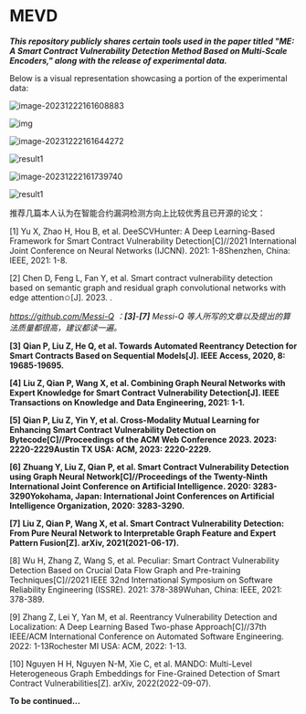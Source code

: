 # MEVD


***This repository publicly shares certain tools used in the paper titled "ME: A Smart Contract Vulnerability Detection Method Based on Multi-Scale Encoders," along with the release of experimental data.***



Below is a visual representation showcasing a portion of the experimental data:

![image-20231222161608883](https://my-figures.oss-cn-beijing.aliyuncs.com/Figures/image-20231222161608883.png)

![img](https://my-figures.oss-cn-beijing.aliyuncs.com/Figures/result1.jpeg)

![image-20231222161644272](https://my-figures.oss-cn-beijing.aliyuncs.com/Figures/image-20231222161644272.png)

![result1](https://my-figures.oss-cn-beijing.aliyuncs.com/Figures/result1-1703233536186.png)

![image-20231222161739740](https://my-figures.oss-cn-beijing.aliyuncs.com/Figures/image-20231222161739740.png)

![result1](https://my-figures.oss-cn-beijing.aliyuncs.com/Figures/result1.png)



推荐几篇本人认为在智能合约漏洞检测方向上比较优秀且已开源的论文：

[1] Yu X, Zhao H, Hou B, et al. DeeSCVHunter: A Deep Learning-Based Framework for Smart Contract Vulnerability Detection[C]//2021 International Joint Conference on Neural Networks (IJCNN). 2021: 1-8Shenzhen, China: IEEE, 2021: 1-8.

[2] Chen D, Feng L, Fan Y, et al. Smart contract vulnerability detection based on semantic graph and residual graph convolutional networks with edge attention✩[J]. 2023. .

*https://github.com/Messi-Q ：**[3]**-**[7]**  Messi-Q 等人所写的文章以及提出的算法质量都很高，建议都读一遍。*

**[3]** **Qian P, Liu Z, He Q, et al. Towards Automated Reentrancy Detection for Smart Contracts Based on Sequential Models[J]. IEEE Access, 2020, 8: 19685-19695.**

**[4]** **Liu Z, Qian P, Wang X, et al. Combining Graph Neural Networks with Expert Knowledge for Smart Contract Vulnerability Detection[J]. IEEE Transactions on Knowledge and Data Engineering, 2021: 1-1.**

**[5]** **Qian P, Liu Z, Yin Y, et al. Cross-Modality Mutual Learning for Enhancing Smart Contract Vulnerability Detection on Bytecode[C]//Proceedings of the ACM Web Conference 2023. 2023: 2220-2229Austin TX USA: ACM, 2023: 2220-2229.**

**[6]** **Zhuang Y, Liu Z, Qian P, et al. Smart Contract Vulnerability Detection using Graph Neural Network[C]//Proceedings of the Twenty-Ninth International Joint Conference on Artificial Intelligence. 2020: 3283-3290Yokohama, Japan: International Joint Conferences on Artificial Intelligence Organization, 2020: 3283-3290.**

**[7]** **Liu Z, Qian P, Wang X, et al. Smart Contract Vulnerability Detection: From Pure Neural Network to Interpretable Graph Feature and Expert Pattern Fusion[Z]. arXiv, 2021(2021-06-17).**

[8] Wu H, Zhang Z, Wang S, et al. Peculiar: Smart Contract Vulnerability Detection Based on Crucial Data Flow Graph and Pre-training Techniques[C]//2021 IEEE 32nd International Symposium on Software Reliability Engineering (ISSRE). 2021: 378-389Wuhan, China: IEEE, 2021: 378-389.

[9] Zhang Z, Lei Y, Yan M, et al. Reentrancy Vulnerability Detection and Localization: A Deep Learning Based Two-phase Approach[C]//37th IEEE/ACM International Conference on Automated Software Engineering. 2022: 1-13Rochester MI USA: ACM, 2022: 1-13.

[10] Nguyen H H, Nguyen N-M, Xie C, et al. MANDO: Multi-Level Heterogeneous Graph Embeddings for Fine-Grained Detection of Smart Contract Vulnerabilities[Z]. arXiv, 2022(2022-09-07).

**To be continued...**
